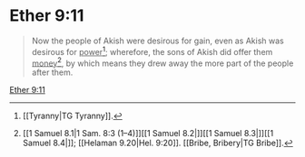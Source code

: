 # Ether 9:11

> Now the people of Akish were desirous for gain, even as Akish was desirous for <u>power</u>[^a]; wherefore, the sons of Akish did offer them <u>money</u>[^b], by which means they drew away the more part of the people after them.

[Ether 9:11](https://www.churchofjesuschrist.org/study/scriptures/bofm/ether/9?lang=eng&id=p11#p11)


[^a]: [[Tyranny|TG Tyranny]].  
[^b]: [[1 Samuel 8.1|1 Sam. 8:3 (1–4)]][[1 Samuel 8.2|]][[1 Samuel 8.3|]][[1 Samuel 8.4|]]; [[Helaman 9.20|Hel. 9:20]]. [[Bribe, Bribery|TG Bribe]].  
